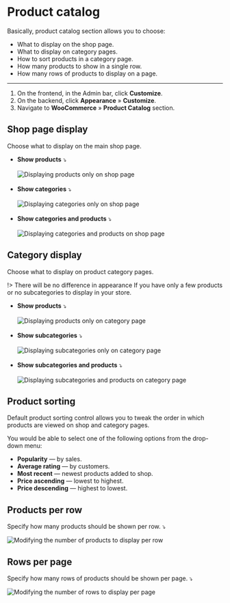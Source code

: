 # Product catalog

Basically, product catalog section allows you to choose:

* What to display on the shop page.
* What to display on category pages.
* How to sort products in a category page.
* How many products to show in a single row.
* How many rows of products to display on a page.

<hr/>

1. On the frontend, in the Admin bar, click **Customize**.
2. On the backend, click **Appearance** » **Customize**.
3. Navigate to **WooCommerce** » **Product Catalog** section.

## Shop page display

Choose what to display on the main shop page.

* **Show products** ⤵<br/><br/>
![Displaying products only on shop page](img/show-products.jpg)<br/><br/>
* **Show categories** ⤵<br/><br/>
![Displaying categories only on shop page](img/show-categories.jpg)<br/><br/>
* **Show categories and products** ⤵<br/><br/>
![Displaying categories and products on shop page](img/show-categories-products.jpg)

## Category display

Choose what to display on product category pages.

!> There will be no difference in appearance If you have only a few products or no subcategories to display in your store.

* **Show products** ⤵<br/><br/>
![Displaying products only on category page](img/category-show-products.jpg)<br/><br/>
* **Show subcategories** ⤵<br/><br/>
![Displaying subcategories only on category page](img/subcategories.jpg)<br/><br/>
* **Show subcategories and products** ⤵<br/><br/>
![Displaying subcategories and products on category page](img/subcategories-products.jpg)

## Product sorting

Default product sorting control allows you to tweak the order in which products are viewed on shop and category pages.

You would be able to select one of the following options from the drop-down menu:

* **Popularity** — by sales.
* **Average rating** — by customers.
* **Most recent** — newest products added to shop.
* **Price ascending** — lowest to highest.
* **Price descending** — highest to lowest.

## Products per row

Specify how many products should be shown per row. ⤵

![Modifying the number of products to display per row](img/products-per-row.gif)

## Rows per page

Specify how many rows of products should be shown per page. ⤵

![Modifying the number of rows to display per page](img/product-rows-per-page.gif)
